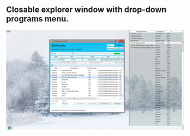 ## Closable explorer window with drop-down programs menu.

<img src="Images/DesktopExplorer_3.png" width="480"/>